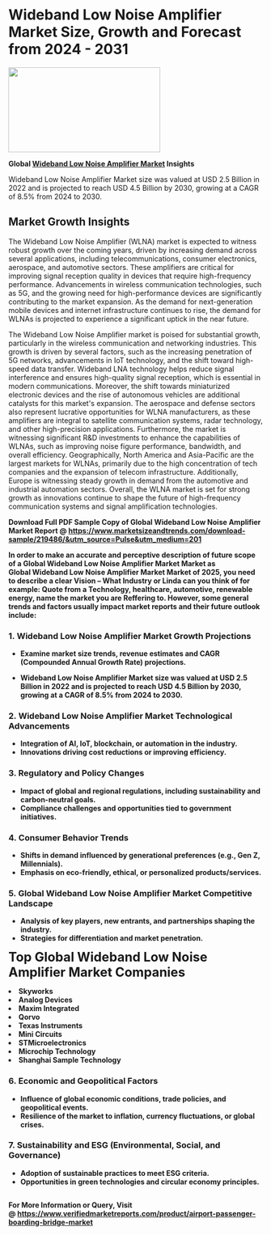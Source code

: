 <H1>Wideband Low Noise Amplifier Market Size, Growth and Forecast from 2024 - 2031</H1><img class="aligncenter size-medium wp-image-584254" src="https://thirdeyenews.in/wp-content/uploads/2024/09/Global-Market-Research-300x168.jpeg" alt="" width="300" height="168" /><p><strong>Global&nbsp;<a href="https://www.marketsizeandtrends.com/download-sample/219486/&amp;utm_source=Pulse&amp;utm_medium=201">Wideband Low Noise Amplifier Market</a> Insights</strong></p><p>Wideband Low Noise Amplifier Market size was valued at USD 2.5 Billion in 2022 and is projected to reach USD 4.5 Billion by 2030, growing at a CAGR of 8.5% from 2024 to 2030.</p><p><h2>Market Growth Insights</h2> <p>The Wideband Low Noise Amplifier (WLNA) market is expected to witness robust growth over the coming years, driven by increasing demand across several applications, including telecommunications, consumer electronics, aerospace, and automotive sectors. These amplifiers are critical for improving signal reception quality in devices that require high-frequency performance. Advancements in wireless communication technologies, such as 5G, and the growing need for high-performance devices are significantly contributing to the market expansion. As the demand for next-generation mobile devices and internet infrastructure continues to rise, the demand for WLNAs is projected to experience a significant uptick in the near future.</p> <p><strong></strong></p> <p>The Wideband Low Noise Amplifier market is poised for substantial growth, particularly in the wireless communication and networking industries. This growth is driven by several factors, such as the increasing penetration of 5G networks, advancements in IoT technology, and the shift toward high-speed data transfer. Wideband LNA technology helps reduce signal interference and ensures high-quality signal reception, which is essential in modern communications. Moreover, the shift towards miniaturized electronic devices and the rise of autonomous vehicles are additional catalysts for this market's expansion. The aerospace and defense sectors also represent lucrative opportunities for WLNA manufacturers, as these amplifiers are integral to satellite communication systems, radar technology, and other high-precision applications. Furthermore, the market is witnessing significant R&D investments to enhance the capabilities of WLNAs, such as improving noise figure performance, bandwidth, and overall efficiency. Geographically, North America and Asia-Pacific are the largest markets for WLNAs, primarily due to the high concentration of tech companies and the expansion of telecom infrastructure. Additionally, Europe is witnessing steady growth in demand from the automotive and industrial automation sectors. Overall, the WLNA market is set for strong growth as innovations continue to shape the future of high-frequency communication systems and signal amplification technologies.</p> <p><strong></p><p><span class=""><strong>Download Full PDF Sample Copy of Global Wideband Low Noise Amplifier Market Report</strong> @ <a href="https://www.marketsizeandtrends.com/download-sample/219486/&amp;utm_source=Pulse&amp;utm_medium=201" target="_blank">https://www.marketsizeandtrends.com/download-sample/219486/&amp;utm_source=Pulse&amp;utm_medium=201</a></span></p><p>In order to make an accurate and perceptive description of future scope of a Global&nbsp;Wideband Low Noise Amplifier Market Market as Global&nbsp;Wideband Low Noise Amplifier Market Market of 2025, you need to describe a clear Vision &ndash; What Industry or Linda can you think of for example: Quote from a Technology, healthcare, automotive, renewable energy, name the market you are Reffering to. However, some general trends and factors usually impact market reports and their future outlook include:</p><h3>1.&nbsp;<strong>Wideband Low Noise Amplifier Market Growth Projections</strong></h3><ul><li>Examine market size trends, revenue estimates and CAGR (Compounded Annual Growth Rate) projections.</li><li><p>Wideband Low Noise Amplifier Market size was valued at USD 2.5 Billion in 2022 and is projected to reach USD 4.5 Billion by 2030, growing at a CAGR of 8.5% from 2024 to 2030.</p></li></ul><h3>2.&nbsp;<strong>Wideband Low Noise Amplifier Market Technological Advancements</strong></h3><ul><li>Integration of AI, IoT, blockchain, or automation in the industry.</li><li>Innovations driving cost reductions or improving efficiency.</li></ul><h3>3.&nbsp;<strong>Regulatory and Policy Changes</strong></h3><ul><li>Impact of global and regional regulations, including sustainability and carbon-neutral goals.</li><li>Compliance challenges and opportunities tied to government initiatives.</li></ul><h3>4.&nbsp;<strong>Consumer Behavior Trends</strong></h3><ul><li>Shifts in demand influenced by generational preferences (e.g., Gen Z, Millennials).</li><li>Emphasis on eco-friendly, ethical, or personalized products/services.</li></ul><h3>5.&nbsp;<strong>Global Wideband Low Noise Amplifier Market Competitive Landscape</strong></h3><ul><li>Analysis of key players, new entrants, and partnerships shaping the industry.</li><li>Strategies for differentiation and market penetration.</li></ul><p data-pm-slice="1 1 []"><span style="color: inherit; font-family: inherit; font-size: 25px;">Top Global Wideband Low Noise Amplifier Market Companies</span></p><div class="" data-test-id=""><p><li>Skyworks</li><li> Analog Devices</li><li> Maxim Integrated</li><li> Qorvo</li><li> Texas Instruments</li><li> Mini Circuits</li><li> STMicroelectronics</li><li> Microchip Technology</li><li> Shanghai Sample Technology</li></p></div><h3>6.&nbsp;<strong>Economic and Geopolitical Factors</strong></h3><ul><li>Influence of global economic conditions, trade policies, and geopolitical events.</li><li>Resilience of the market to inflation, currency fluctuations, or global crises.</li></ul><h3>7.&nbsp;<strong>Sustainability and ESG (Environmental, Social, and Governance)</strong></h3><ul><li>Adoption of sustainable practices to meet ESG criteria.</li><li>Opportunities in green technologies and circular economy principles.</li></ul><h2><strong style="font-size: 14px;">For More Information or Query, Visit @&nbsp;</strong><a style="background-color: #ffffff; font-size: 14px;" href="https://www.marketsizeandtrends.com/report/wideband-low-noise-amplifier-market/" target="_blank">https://www.verifiedmarketreports.com/product/airport-passenger-boarding-bridge-market</a></h2>